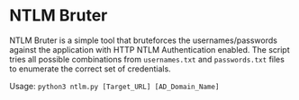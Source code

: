 # NTLM Bruter
NTLM Bruter is a simple tool that bruteforces the usernames/passwords against the application with HTTP NTLM Authentication enabled.
The script tries all possible combinations from ```usernames.txt``` and ```passwords.txt``` files to enumerate the correct set of credentials.


Usage: ```python3 ntlm.py [Target_URL] [AD_Domain_Name]```
